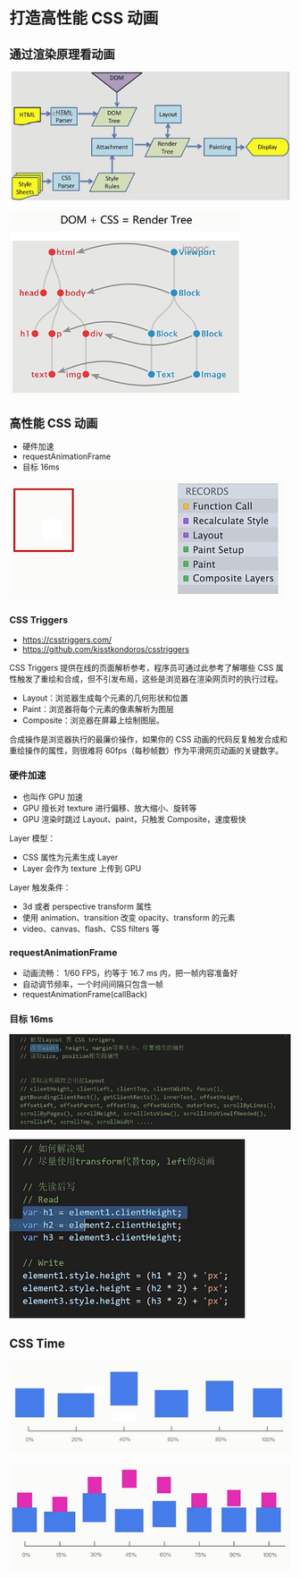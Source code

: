 # 打造高性能 CSS 动画

## 通过渲染原理看动画

![css-b.PNG](./img/css-b.PNG)

![](./img/css+dom.PNG)

## 高性能 CSS 动画

- 硬件加速
- requestAnimationFrame
- 目标 16ms

![css-2](./img/css-2.PNG)

### CSS Triggers

- https://csstriggers.com/
- https://github.com/kisstkondoros/csstriggers

CSS Triggers 提供在线的页面解析参考，程序员可通过此参考了解哪些 CSS 属性触发了重绘和合成，但不引发布局，这些是浏览器在渲染网页时的执行过程。

- Layout：浏览器生成每个元素的几何形状和位置
- Paint：浏览器将每个元素的像素解析为图层
- Composite：浏览器在屏幕上绘制图层。

合成操作是浏览器执行的最廉价操作，如果你的 CSS 动画的代码反复触发合成和重绘操作的属性，则很难将 60fps（每秒帧数）作为平滑网页动画的关键数字。

### 硬件加速

- 也叫作 GPU 加速
- GPU 擅长对 texture 进行偏移、放大缩小、旋转等
- GPU 渲染时跳过 Layout、paint，只触发 Composite，速度极快

Layer 模型：

- CSS 属性为元素生成 Layer
- Layer 会作为 texture 上传到 GPU

 Layer 触发条件：

- 3d 或者 perspective transform 属性
- 使用 animation、transition 改变 opacity、transform 的元素
- video、canvas、flash、CSS filters 等

### requestAnimationFrame

- 动画流畅： 1/60 FPS，约等于 16.7 ms 内，把一帧内容准备好
- 自动调节频率，一个时间间隔只包含一帧
- requestAnimationFrame(callBack)

### 目标 16ms

![css-layout.PNG](./img/css-layout.PNG)

![css-layout-1.PNG](./img/css-layout-1.PNG)

## CSS Time

![CSS-Time.PNG](./img/CSS-Time.PNG)

![CSS-Time-1.PNG](./img/CSS-Time-1.PNG)
